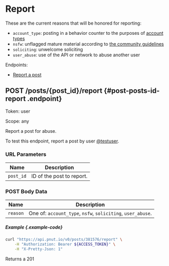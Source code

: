 # Report

These are the current reasons that will be honored for reporting:

* `account_type`: posting in a behavior counter to the purposes of [account types](https://pnut.io/docs/resources/account-types)
* `nsfw`: unflagged mature material according to [the community guidelines](https://pnut.io/docs/resources/mature-content)
* `soliciting`: unwelcome soliciting
* `user_abuse`: use of the API or network to abuse another user

Endpoints:

* [Report a post](#post-posts-id-report)


## <span class="method method-post">POST</span> /posts/<span class="call-param">{post_id}</span>/report {#post-posts-id-report .endpoint}

Token: <span class="endpoint-meta">user</span>

Scope: <span class="endpoint-meta">any</span>

Report a post for abuse.

To test this endpoint, report a post by user [@testuser](/docs/dev_resources/testuser).

### URL Parameters

Name|Description
-|-
`post_id`|ID of the post to report.

### POST Body Data

Name|Description
-|-
`reason`|One of: `account_type`, `nsfw`, `soliciting`, `user_abuse`.

##### Example {.example-code}

```bash
curl "https://api.pnut.io/v0/posts/381576/report" \
    -H "Authorization: Bearer ${ACCESS_TOKEN}" \
    -H "X-Pretty-Json: 1"
```

Returns a 201

```json

```